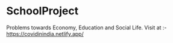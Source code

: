 # SchoolProject
Problems towards Economy, Education and Social Life.
Visit at :- https://covidinindia.netlify.app/
